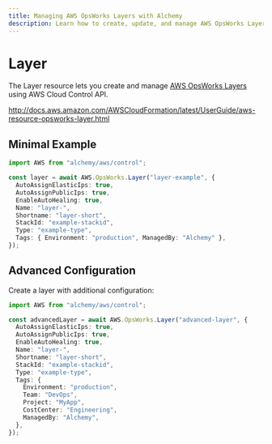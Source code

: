 ```yaml
---
title: Managing AWS OpsWorks Layers with Alchemy
description: Learn how to create, update, and manage AWS OpsWorks Layers using Alchemy Cloud Control.
---
```


# Layer

The Layer resource lets you create and manage [AWS OpsWorks Layers](https://docs.aws.amazon.com/opsworks/latest/userguide/) using AWS Cloud Control API.

http://docs.aws.amazon.com/AWSCloudFormation/latest/UserGuide/aws-resource-opsworks-layer.html

## Minimal Example

```ts
import AWS from "alchemy/aws/control";

const layer = await AWS.OpsWorks.Layer("layer-example", {
  AutoAssignElasticIps: true,
  AutoAssignPublicIps: true,
  EnableAutoHealing: true,
  Name: "layer-",
  Shortname: "layer-short",
  StackId: "example-stackid",
  Type: "example-type",
  Tags: { Environment: "production", ManagedBy: "Alchemy" },
});
```

## Advanced Configuration

Create a layer with additional configuration:

```ts
import AWS from "alchemy/aws/control";

const advancedLayer = await AWS.OpsWorks.Layer("advanced-layer", {
  AutoAssignElasticIps: true,
  AutoAssignPublicIps: true,
  EnableAutoHealing: true,
  Name: "layer-",
  Shortname: "layer-short",
  StackId: "example-stackid",
  Type: "example-type",
  Tags: {
    Environment: "production",
    Team: "DevOps",
    Project: "MyApp",
    CostCenter: "Engineering",
    ManagedBy: "Alchemy",
  },
});
```


